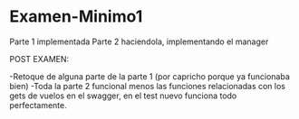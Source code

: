 # Examen-Minimo1

Parte 1 implementada
Parte 2 haciendola, implementando el manager

POST EXAMEN:

-Retoque de alguna parte de la parte 1 (por capricho porque ya funcionaba bien)
-Toda la parte 2 funcional menos las funciones relacionadas con los gets de vuelos en el swagger, en el test nuevo funciona todo perfectamente. 
